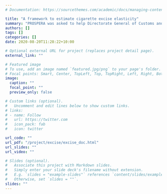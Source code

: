 ```yaml
---
# Documentation: https://sourcethemes.com/academic/docs/managing-content/

title: "A framework to estimate cigarette excise elasticity"
summary: "PROSPERA was asked to help Directorate General of Customs and Excise (DGCE) with estimating and forecasting demand elasticity of cigarettes. The purpose is to help DGCE forecasting its revenue and planning its excise hikes."
authors: []
tags: []
categories: []
date: 2020-08-20T11:28:22+10:00

# Optional external URL for project (replaces project detail page).
external_link: ""

# Featured image
# To use, add an image named `featured.jpg/png` to your page's folder.
# Focal points: Smart, Center, TopLeft, Top, TopRight, Left, Right, BottomLeft, Bottom, BottomRight.
image:
  caption: ""
  focal_point: ""
  preview_only: false

# Custom links (optional).
#   Uncomment and edit lines below to show custom links.
# links:
# - name: Follow
#   url: https://twitter.com
#   icon_pack: fab
#   icon: twitter

url_code: ""
url_pdf: "/project/excise/excise_doc.html"
url_slides: ""
url_video: ""

# Slides (optional).
#   Associate this project with Markdown slides.
#   Simply enter your slide deck's filename without extension.
#   E.g. `slides = "example-slides"` references `content/slides/example-slides.md`.
#   Otherwise, set `slides = ""`.
slides: ""
---
```


